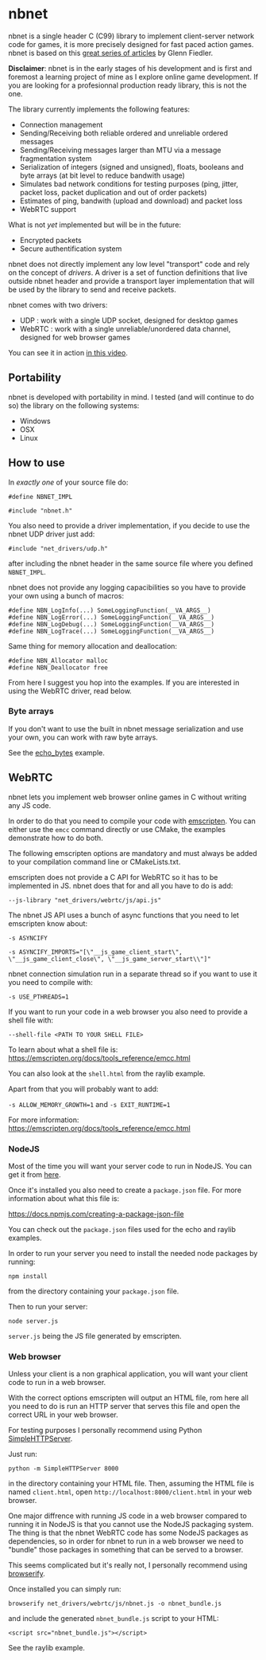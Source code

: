 # nbnet

nbnet is a single header C (C99) library to implement client-server network code for games, it is more precisely designed for fast paced action games.
nbnet is based on this [great series of articles](https://gafferongames.com/) by Glenn Fiedler.

**Disclaimer**: nbnet is in the early stages of his development and is first and foremost a learning project of mine as I explore online game development. If you are looking for a profesionnal production ready library, this is not the one.

The library currently implements the following features:

- Connection management
- Sending/Receiving both reliable ordered and unreliable ordered messages
- Sending/Receiving messages larger than MTU via a message fragmentation system
- Serialization of integers (signed and unsigned), floats, booleans and byte arrays (at bit level to reduce bandwith usage)
- Simulates bad network conditions for testing purposes (ping, jitter, packet loss, packet duplication and out of order packets)
- Estimates of ping, bandwith (upload and download) and packet loss
- WebRTC support

What is not *yet* implemented but will be in the future:

- Encrypted packets
- Secure authentification system

nbnet does not directly implement any low level "transport" code and rely on the concept of *drivers*. A driver is a set of function definitions that live outside nbnet header and provide a transport layer implementation that will be used by the library to send and receive packets.

nbnet comes with two drivers:

- UDP : work with a single UDP socket, designed for desktop games
- WebRTC : work with a single unreliable/unordered data channel, designed for web browser games

You can see it in action [in this video](https://www.youtube.com/watch?v=BJl_XN3QJhQ&ab_channel=NathanBIAGINI).

## Portability

nbnet is developed with portability in mind. I tested (and will continue to do so) the library on the following systems:

- Windows
- OSX
- Linux

## How to use

In *exactly one* of your source file do:

```
#define NBNET_IMPL

#include "nbnet.h"
```

You also need to provide a driver implementation, if you decide to use the nbnet UDP driver just add:

```
#include "net_drivers/udp.h"
```

after including the nbnet header in the same source file where you defined `NBNET_IMPL`.

nbnet does not provide any logging capacibilities so you have to provide your own using a bunch of macros:

```
#define NBN_LogInfo(...) SomeLoggingFunction(__VA_ARGS__)
#define NBN_LogError(...) SomeLoggingFunction(__VA_ARGS__)
#define NBN_LogDebug(...) SomeLoggingFunction(__VA_ARGS__)
#define NBN_LogTrace(...) SomeLoggingFunction(__VA_ARGS__)
```

Same thing for memory allocation and deallocation:

```
#define NBN_Allocator malloc
#define NBN_Deallocator free
```

From here I suggest you hop into the examples. If you are interested in using the WebRTC driver, read below.

### Byte arrays

If you don't want to use the built in nbnet message serialization and use your own, you can work with raw byte arrays.

See the [echo_bytes]() example.

## WebRTC

nbnet lets you implement web browser online games in C without writing any JS code.

In order to do that you need to compile your code with [emscripten](https://emscripten.org/). You can either use the
`emcc` command directly or use CMake, the examples demonstrate how to do both.

The following emscripten options are mandatory and must always be added to your compilation command line or CMakeLists.txt.

emscripten does not provide a C API for WebRTC so it has to be implemented in JS. nbnet does that for and all you have to
do is add:

`--js-library "net_drivers/webrtc/js/api.js"`

The nbnet JS API uses a bunch of async functions that you need to let emscripten know about:

`-s ASYNCIFY`

`-s ASYNCIFY_IMPORTS="[\"__js_game_client_start\", \"__js_game_client_close\", \"__js_game_server_start\\"]"`

nbnet connection simulation run in a separate thread so if you want to use it you need to compile with:

`-s USE_PTHREADS=1`

If you want to run your code in a web browser you also need to provide a shell file with:

`--shell-file <PATH TO YOUR SHELL FILE>`

To learn about what a shell file is: https://emscripten.org/docs/tools_reference/emcc.html

You can also look at the `shell.html` from the raylib example.

Apart from that you will probably want to add:

`-s ALLOW_MEMORY_GROWTH=1` and `-s EXIT_RUNTIME=1`

For more information: https://emscripten.org/docs/tools_reference/emcc.html

### NodeJS

Most of the time you will want your server code to run in NodeJS. You can get it from [here](https://nodejs.org/en/download/).

Once it's installed you also need to create a `package.json` file. For more information about what this file is:

https://docs.npmjs.com/creating-a-package-json-file

You can check out the `package.json` files used for the echo and raylib examples.

In order to run your server you need to install the needed node packages by running:

`npm install`

from the directory containing your `package.json` file.

Then to run your server:

`node server.js`

`server.js` being the JS file generated by emscripten.

### Web browser

Unless your client is a non graphical application, you will want your client code to run in a web browser.

With the correct options emscripten will output an HTML file, rom here all you need to do is run an HTTP server that serves
this file and open the correct URL in your web browser.

For testing purposes I personally recommend using Python [SimpleHTTPServer](https://docs.python.org/2/library/simplehttpserver.html).

Just run:

`python -m SimpleHTTPServer 8000`

in the directory containing your HTML file. Then, assuming the HTML file is named `client.html`, open `http://localhost:8000/client.html` in your web browser.

One major diffrence with running JS code in a web browser compared to running it in NodeJS is that you cannot use the NodeJS
packaging system. The thing is that the nbnet WebRTC code has some NodeJS packages as dependencies, so in order for nbnet to
run in a web browser we need to "bundle" those packages in something that can be served to a browser.

This seems complicated but it's really not, I personally recommend using [browserify](https://github.com/browserify/browserify).

Once installed you can simply run:

`browserify net_drivers/webrtc/js/nbnet.js -o nbnet_bundle.js`

and include the generated `nbnet_bundle.js` script to your HTML:

`<script src="nbnet_bundle.js"></script>`

See the raylib example.
